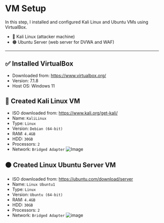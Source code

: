 # VM Setup
In this step, I installed and configured Kali Linux and Ubuntu VMs using VirtualBox.

- 🐉 Kali Linux (attacker machine)
- 🟠 Ubuntu Server (web server for DVWA and WAF)

---

## ✅ Installed VirtualBox

- Downloaded from: https://www.virtualbox.org/
- Version: 7.1.8
- Host OS: Windows 11

## 🐉 Created Kali Linux VM

- ISO downloaded from: https://www.kali.org/get-kali/
- Name: `KaliLinux`
- Type: `Linux`
- Version: `Debian (64-bit)`
- RAM: `4.4GB`
- HDD: `30GB`
- Processors: `2`
- Network: `Bridged Adapter`
  ![Image](https://github.com/user-attachments/assets/351d9950-d533-4901-9c75-ef93526a0e53)
  
## 🟠 Created Linux Ubuntu Server VM
- ISO downloaded from: https://ubuntu.com/download/server
- Name: `Linux Ubuntu1`
- Type: `Linux`
- Version: `Ubuntu (64-bit)`
- RAM: `4.4GB`
- HDD: `30GB`
- Processors: `2`
- Network: `Bridged Adapter`
 ![image](https://github.com/user-attachments/assets/e0cb8e34-bd2b-4b5a-a61d-2e6b12cf3245)

